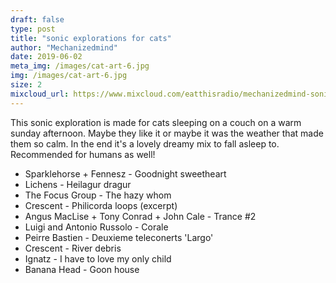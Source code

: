 ```yaml
---
draft: false
type: post
title: "sonic explorations for cats"
author: "Mechanizedmind"
date: 2019-06-02
meta_img: /images/cat-art-6.jpg
img: /images/cat-art-6.jpg
size: 2
mixcloud_url: https://www.mixcloud.com/eatthisradio/mechanizedmind-sonic-explorations-for-cats/
---
```


This sonic exploration is made for cats sleeping on a couch on a warm sunday afternoon. Maybe they like it or maybe it was the weather that made them so calm. In the end it's a lovely dreamy mix to fall asleep to. Recommended for humans as well!

- Sparklehorse + Fennesz - Goodnight sweetheart
- Lichens - Heilagur dragur
- The Focus Group - The hazy whom
- Crescent - Philicorda loops (excerpt)
- Angus MacLise + Tony Conrad + John Cale - Trance #2
- Luigi and Antonio Russolo - Corale
- Peirre Bastien - Deuxieme teleconerts 'Largo'
- Crescent - River debris
- Ignatz - I have to love my only child
- Banana Head - Goon house